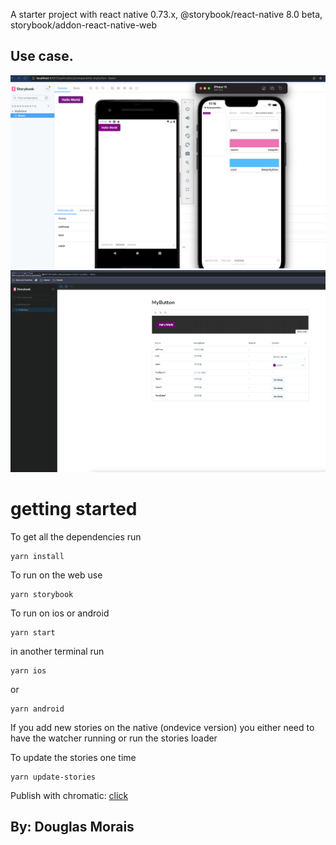 A starter project with react native 0.73.x, @storybook/react-native 8.0 beta, storybook/addon-react-native-web

## Use case.

![image](ilustration.png)
![image](storybook-02.png)

# getting started

To get all the dependencies run

```
yarn install
```

To run on the web use

```
yarn storybook
```

To run on ios or android

```
yarn start
```

in another terminal run

```
yarn ios
```

or

```
yarn android
```

If you add new stories on the native (ondevice version) you either need to have the watcher running or run the stories loader

To update the stories one time

```
yarn update-stories
```

Publish with chromatic:
[click](https://660bd583438decc51c946920-ckhwkclqqf.chromatic.com/?path=/story/components-mybutton--basic)

## By: Douglas Morais
